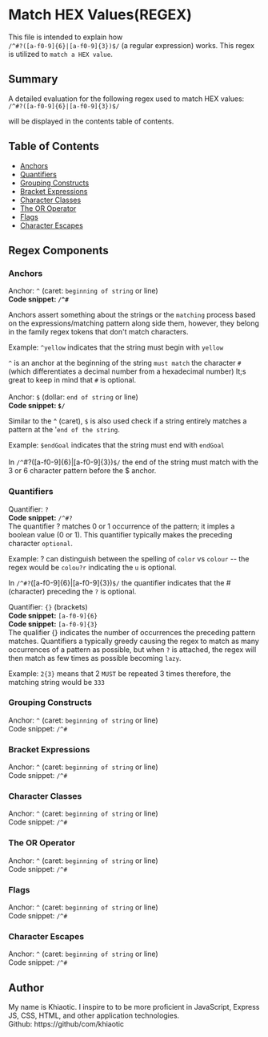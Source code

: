 
# Match HEX Values(REGEX)

This file is intended to explain how <br> `/^#?([a-f0-9]{6}|[a-f0-9]{3})$/` (a regular expression) works. This regex is utilized to `match a HEX value`.

## Summary

A detailed evaluation for the following regex used to match HEX values: <br>
`/^#?([a-f0-9]{6}|[a-f0-9]{3})$/` <br>

 will be displayed in the contents table of contents. 

## Table of Contents

- [Anchors](#anchors)
- [Quantifiers](#quantifiers)
- [Grouping Constructs](#grouping-constructs)
- [Bracket Expressions](#bracket-expressions)
- [Character Classes](#character-classes)
- [The OR Operator](#the-or-operator)
- [Flags](#flags)
- [Character Escapes](#character-escapes)

## Regex Components

### Anchors
Anchor: `^` (caret: `beginning of string` or line)<br>
**Code snippet: `/^#` <br>**

Anchors assert something about the strings or the `matching` process based on the expressions/matching pattern along side them, however, they belong in the family regex tokens that don't match characters. <br> 

Example: `^yellow` indicates that the string must begin with `yellow`<br>

`^` is an anchor at the beginning of the string `must match` the character `#` (which differentiates a decimal number from a hexadecimal number) It;s great to keep in mind that `#` is optional. <br>
<br>
<space> 
Anchor: `$` (dollar: `end of string` or line) <br>
**Code snippet: `$/`** <br>

Similar to the ^ (caret), `$` is also used check if a string entirely matches a pattern at the '`end of the string`. <br>

Example: `$endGoal` indicates that the string must end with `endGoal`
<br>
<br>
In `/^`#?([a-f0-9]{6}|[a-f0-9]{3})`$/` the end of the string must match with the 3 or 6 character pattern before the $ anchor.


### Quantifiers
Quantifier: `?` <br>
**Code snippet:** `/^#?`<br>
The quantifier ? matches 0 or 1 occurrence of the pattern; it imples a boolean value (0 or 1). This quantifier typically makes the preceding character `optional`.<br>

Example: ? can distinguish between the spelling of `color` vs `colour` -- the regex would be `colou?r` indicating the `u` is optional. <br>

In `/^#?`([a-f0-9]{6}|[a-f0-9]{3})`$/` the quantifier indicates that the # (character) preceding the `?` is optional.

Quantifier: `{}` (brackets) <br>
**Code snippet:** `[a-f0-9]{6}`<br>
**Code snippet:** `[a-f0-9]{3}`<br>
The qualifier {} indicates the number of occurrences the preceding pattern matches. Quantifiers a typically greedy causing the regex to match as many occurrences of a pattern as possible, but when `?` is attached, the regex will then match as few times as possible becoming `lazy`. <br>

Example: `2{3}` means that 2 `MUST` be repeated 3 times therefore, the  matching string would be `333`

### Grouping Constructs
Anchor: `^` (caret: `beginning of string` or line)<br>
Code snippet: `/^#` <br>








### Bracket Expressions
Anchor: `^` (caret: `beginning of string` or line)<br>
Code snippet: `/^#` <br>
### Character Classes
Anchor: `^` (caret: `beginning of string` or line)<br>
Code snippet: `/^#` <br>
### The OR Operator
Anchor: `^` (caret: `beginning of string` or line)<br>
Code snippet: `/^#` <br>
### Flags
Anchor: `^` (caret: `beginning of string` or line)<br>
Code snippet: `/^#` <br>
### Character Escapes
Anchor: `^` (caret: `beginning of string` or line)<br>
Code snippet: `/^#` <br>
## Author

My name is Khiaotic. I inspire to to be more proficient in JavaScript, Express JS, CSS, HTML, and other application technologies. 
<br>Github: https://github/com/khiaotic